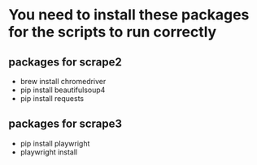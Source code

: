 # You need to install these packages for the scripts to run correctly

## packages for scrape2
- brew install chromedriver
- pip install beautifulsoup4
- pip install requests

## packages for scrape3
- pip install playwright
- playwright install 